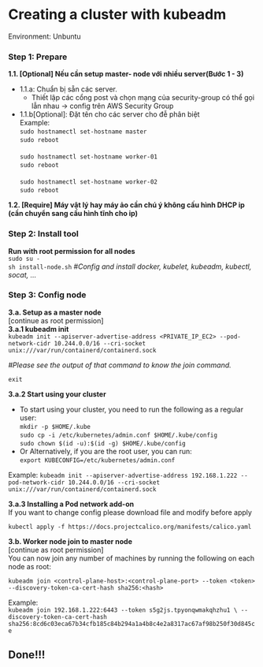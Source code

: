 # **Creating a cluster with kubeadm**
Environment: Unbuntu

### **Step 1: Prepare**

**1.1. [Optional] Nếu cần setup master- node với nhiều server(Bước 1 - 3)<br>**
  * 1.1.a:
   Chuẩn bị sẵn các server.<br>
    - Thiết lập các cổng post và chọn mạng của security-group có thể gọi lẫn nhau -> config trên AWS Security Group
  * 1.1.b[Optional]: 
  Đặt tên cho các server cho đễ phân biệt <br>
  Example:<br>
  `sudo hostnamectl set-hostname master`<br>
  `sudo reboot`<br><br>
  `sudo hostnamectl set-hostname worker-01`<br>
  `sudo reboot`<br><br>
  `sudo hostnamectl set-hostname worker-02`<br>
  `sudo reboot`<br>

  **1.2. [Require] Máy vật lý hay máy ảo cần chú ý không cấu hình DHCP ip (cần chuyển sang cấu hình tĩnh cho ip)**

### Step 2: Install tool

**Run with root permission for all nodes**<br>
    `sudo su -`
    <br>
    `sh install-node.sh` _#Config and install docker, kubelet, kubeadm, kubectl, socat, ..._

### Step 3: Config node
**3.a. Setup as a master node** <br>
[continue as root permission] <br>
    **3.a.1 kubeadm init**<br>
`kubeadm init --apiserver-advertise-address <PRIVATE_IP_EC2> --pod-network-cidr 10.244.0.0/16 --cri-socket unix:///var/run/containerd/containerd.sock`<br>

_#Please see the output of that command to know the join command._

`exit`<br>

**3.a.2 Start using your cluster**
- To start using your cluster, you need to run the following as a regular user:<br>
    `mkdir -p $HOME/.kube`<br>
    `sudo cp -i /etc/kubernetes/admin.conf $HOME/.kube/config`<br>
    `sudo chown $(id -u):$(id -g) $HOME/.kube/config`<br>
- Or Alternatively, if you are the root user, you can run:<br>
    `export KUBECONFIG=/etc/kubernetes/admin.conf`

Example:
`kubeadm init --apiserver-advertise-address 192.168.1.222 --pod-network-cidr 10.244.0.0/16 --cri-socket unix:///var/run/containerd/containerd.sock`

**3.a.3 Installing a Pod network add-on**<br>
If you want to change config please download file and modify before apply

`kubectl apply -f https://docs.projectcalico.org/manifests/calico.yaml
`

**3.b. Worker node join to master node** <br>
[continue as root permission] <br>
You can now join any number of machines by running the following on each node
as root:

`kubeadm join <control-plane-host>:<control-plane-port> --token <token> --discovery-token-ca-cert-hash sha256:<hash>`<br>

Example:<br>
`kubeadm join 192.168.1.222:6443 --token s5g2js.tpyonqwmakqhzhu1 \
--discovery-token-ca-cert-hash sha256:8cd6c03eca67b34cfb185c84b294a1a4b8c4e2a8317ac67af98b250f30d845ce`

## Done!!!